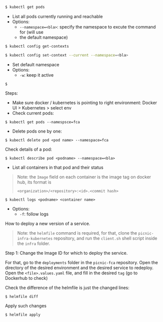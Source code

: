 



```sh
$ kubectl get pods
```
- List all pods currently running and reachable
- Options:
  - `--namespace=<bla>`: specify the namespace to excute the command for (will use
  - the default namespace)

```sh
$ kubectl config get-contexts
```

```sh
$ kubectl config set-context --current --namespace=<bla>
```
- Set default namespace
- Options:
  - `-w`: keep it active


```
$
```

Steps:
- Make sure docker / kubernetes is pointing to right environment: Docker UI > Kubernetes > select env
- Check current pods:
```
$ kubectl get pods --namespsce=fca
```
- Delete pods one by one:
```
$ kubectl delete pod <pod name> --namespace=fca
```

Check details of a pod:
```
$ kubectl describe pod <podname> --namespace=<bla>
```
- List all containers in that pod and their status

> Note: the `Image` field on each container is the image tag on docker hub, its format is
> ```
> <organization>/<repository>:<id>.<commit hash>
> ```



```
$ kubectl logs <podname> <container name>
```
- Options:
  - `-f`: follow logs



How to deploy a new version of a service.

> Note: the `helmfile` command is required, for that, clone the `picnic-infra-kubernetes` repository, and run the `client.sh`
> shell script inside the `infra` folder.

Step 1: Change the Image ID for which to deploy the service.

For that, go to the `deployments` folder in the `picnic-fca` repository. Open the directory of the desired environment and the desired service to redeploy. Open the `<file>.values.yaml` file, and fill in the desired `tag` (go to Dockerhub to check)

Check the difference of the helmfile is just the changed lines:
```
$ helmfile diff
```

Apply such changes
```
$ helmfile apply
```
